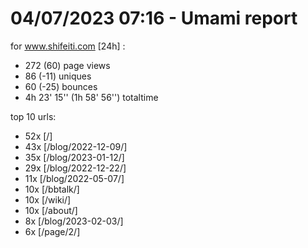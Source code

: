 # 04/07/2023 07:16 - Umami report
for www.shifeiti.com [24h] :

 - 272 (60) page views
 - 86 (-11) uniques
 - 60 (-25) bounces
 - 4h 23' 15'' (1h 58' 56'') totaltime


top 10 urls:
 - 52x [/]
 - 43x [/blog/2022-12-09/]
 - 35x [/blog/2023-01-12/]
 - 29x [/blog/2022-12-22/]
 - 11x [/blog/2022-05-07/]
 - 10x [/bbtalk/]
 - 10x [/wiki/]
 - 10x [/about/]
 - 8x [/blog/2023-02-03/]
 - 6x [/page/2/]


